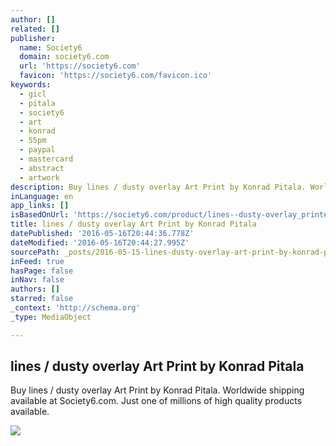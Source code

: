```yaml
---
author: []
related: []
publisher:
  name: Society6
  domain: society6.com
  url: 'https://society6.com'
  favicon: 'https://society6.com/favicon.ico'
keywords:
  - gicl
  - pitala
  - society6
  - art
  - konrad
  - 55pm
  - paypal
  - mastercard
  - abstract
  - artwork
description: Buy lines / dusty overlay Art Print by Konrad Pitala. Worldwide shipping available at Society6.com. Just one of millions of high quality products available.
inLanguage: en
app_links: []
isBasedOnUrl: 'https://society6.com/product/lines--dusty-overlay_print#1=45'
title: lines / dusty overlay Art Print by Konrad Pitala
datePublished: '2016-05-16T20:44:36.778Z'
dateModified: '2016-05-16T20:44:27.995Z'
sourcePath: _posts/2016-05-15-lines-dusty-overlay-art-print-by-konrad-pitala.md
inFeed: true
hasPage: false
inNav: false
authors: []
starred: false
_context: 'http://schema.org'
_type: MediaObject

---
```

<article style=""><h1>lines / dusty overlay Art Print by Konrad Pitala</h1><p>Buy lines / dusty overlay Art Print by Konrad Pitala. Worldwide shipping available at Society6.com. Just one of millions of high quality products available.</p><img src="https://01.img.society6.com/society6/img/BsB37vvfO5WiaMyg97OG4zxb0wg/w_550,h_550/prints/~artwork/s6-0025/a/10757017_5686925.jpg?wait=1" /></article>